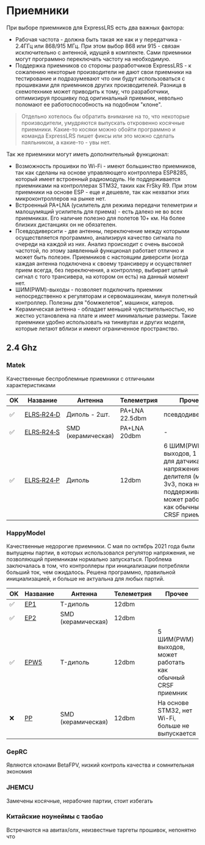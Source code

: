 # Приемники
При выборе приемников для ExpressLRS есть два важных фактора:
 - Рабочая частота - должна быть такая же как и у передатчика - 2.4ГГц или 868/915 МГц. При этом выбор 868 или 915 - связан исключительно с антенной, идущей в комплекте. Сами приемники могут программно переключать частоту на необходимую.
 - Поддержка приемников со стороны разработчиков ExpressLRS - к сожалению некоторые производители не дают свои приемники на тестирование и подразумевают что они будут использоваться с прошивками для приемников других производителей. Разница в схемотехнике может приводить к тому, что разработчики, оптимизируя прошивку под оригинальный приемник, невольно поломают ее работоспособность на подобном "клоне".

 > Отдельно хотелось бы обратить внимание на то, что некоторые производители, умудряются выпускать откровенно косячные приемники. Какие-то косяки можно обойти программно и команда ExpressLRS пишет фиксы или это можно сделать паяльником, а какие-то - увы нет.

Так же приемники могут иметь дополнительный функционал:
 - Возможность прошивки по Wi-Fi - имеют большинство приемников, так как сделаны на основе управляющего контроллера ESP8285, который имеет встроенный радиомодуль. Не поддерживается приемниками на контроллерах STM32, таких как FrSky R9. При этом приемники на основе ESP - еще и дешевле, так как нехватки этих микроконтроллеров на рынке нет.
 - Встроенный PA+LNA (усилитель для режима передачи телеметрии и малошумящий усилитель для приема) - есть далеко не во всех приемниках. Его наличие полезно для полетов 10+ км. На более близких дистанциях он не обязателен.
 - Псевдодиверсити - две антенны, переключение между которыми осуществляется программно, анализируя качество сигнала по очереди на каждой из них. Анализ происходит с очень высокой частотой, по этому заявленный функционал работает отлично и может быть полезен. Приемников с настоящим диверсити (когда каждая антенна подключена к своему трансиверу и осуществляет прием всегда, без переключения, а контроллер, выбирает целый сигнал с того трансивера, на котором он есть) на данный момент нет.
 - ШИМ(PWM)-выходы - позволяет подключить приемник непосредственно к регуляторам и сервомашинкам, минуя полетный контроллер. Полезны для "бомжелетов", машинок, катеров.
 - Керамическая антенна - обладает меньшей чувствительностью, но жестко установлена на плате и имеет минимальные размеры. Такие приемники удобно использовать на тинивупах и других моделя, которые летают вблизи и имеют ограниченное пространство.

 


## 2.4 Ghz

### Matek

Качественные беспроблемные приемники с отличными характеристиками

|  OK   | Название         | Антенна | Телеметрия | Прочее |
|-----|------------------|----------|------------|----------|
| ✅ |  [ELRS‑R24‑D](http://www.mateksys.com/?portfolio=elrs-r24#tab-id-1)      | Диполь - 2шт.       | PA+LNA 22.5dbm | псевдодиверсити  |
| ✅ |  [ELRS‑R24‑S](http://www.mateksys.com/?portfolio=elrs-r24#tab-id-2)       | SMD (керамическая)  | PA+LNA 20dbm | - |
| ✅ |  [ELRS‑R24‑P](http://www.mateksys.com/?portfolio=elrs-r24-p)       | Диполь  | 12dbm | 6 ШИМ(PWM) выходов, 1 вход для датчика напряжения без делителя (макс 3v3, пока не поддерживается), может работать как обычный CRSF приемник |

### HappyModel

Качественные недорогие приемники. С  мая по октябрь 2021 года были выпущены партии, в которых использовался регулятор напряжения, не позволяющий приемникам нормально запускаться. Проблема  заключалась в том, что контроллеры при инициализации потребляли больший ток, чем ожидалось. Решена программно, правильной инициализацией, и больше не актуальна для любых партий.

|  OK   | Название         | Антенна | Телеметрия | Прочее |
|-----|------------------|----------|------------|----------|
| ✅ |  [EP1](https://www.happymodel.cn/index.php/2021/04/10/happymodel-2-4g-expresslrs-elrs-nano-series-receiver-module-pp-rx-ep1-rx-ep2-rx/)      | T-диполь       | 12dbm |  |
| ✅ |  [EP2](https://www.happymodel.cn/index.php/2021/04/10/happymodel-2-4g-expresslrs-elrs-nano-series-receiver-module-pp-rx-ep1-rx-ep2-rx/)       | SMD (керамическая)  | 12dbm |  |
| ✅ |  [EPW5](https://www.happymodel.cn/index.php/2021/12/29/happymodel-expresslrs-elrs-epw5-2-4ghz-5ch-pwm-rc-receiver-for-fixed-wing/)       | T-диполь  | 12dbm | 5 ШИМ(PWM) выходов, может работать как обычный CRSF приемник |
| ❌ |  [PP](https://www.happymodel.cn/index.php/2021/04/10/happymodel-2-4g-expresslrs-elrs-nano-series-receiver-module-pp-rx-ep1-rx-ep2-rx/)       | SMD (керамическая)  | 12dbm | На основе STM32, нет Wi-Fi, больше не выпускается |


### GepRC

Являются клонами BetaFPV, низкий контроль качества и сомнительная экономия

### JHEMCU

Замечены косячные, нерабочие партии, стоит избегать

### Китайские ноунеймы с таобао

Встречаются на авитах/олх, неизвестные таргеты прошивок, непонятно что

